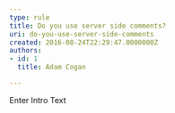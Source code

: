 ```yaml
---
type: rule
title: Do you use server side comments?
uri: do-you-use-server-side-comments
created: 2016-08-24T22:29:47.0000000Z
authors:
- id: 1
  title: Adam Cogan

---
```




<span class='intro'> Enter Intro Text </span>




